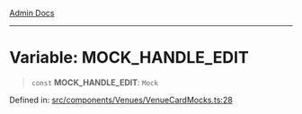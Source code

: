 [Admin Docs](/)

***

# Variable: MOCK\_HANDLE\_EDIT

> `const` **MOCK\_HANDLE\_EDIT**: `Mock`

Defined in: [src/components/Venues/VenueCardMocks.ts:28](https://github.com/PalisadoesFoundation/talawa-admin/blob/main/src/components/Venues/VenueCardMocks.ts#L28)
